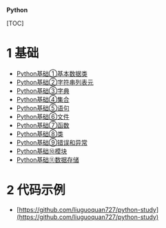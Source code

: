 **Python**

[TOC]

# 1 基础

* [Python基础①基本数据类](基础/Python基础①基本数据类.md)
* [Python基础②字符串列表元](基础/Python基础②字符串列表元.md)
* [Python基础③字典](基础/Python基础③字典.md)
* [Python基础④集合](基础/Python基础④集合.md)
* [Python基础⑤语句](基础/Python基础⑤语句.md)
* [Python基础⑥文件](基础/Python基础⑥文件.md)
* [Python基础⑦函数](基础/Python基础⑦函数.md)
* [Python基础⑧类](基础/Python基础⑧类.md)
* [Python基础⑨错误和异常](基础/Python基础⑨错误和异常.md)
* [Python基础⑩模块](基础/Python基础⑩模块.md)
* [Python基础⑪数据存储](基础/Python基础⑪数据存储.md)

# 2 代码示例

* [https://github.com/liuguoquan727/python-study](https://github.com/liuguoquan727/python-study)

